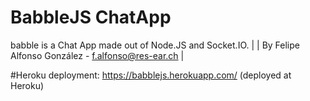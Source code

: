 # BabbleJS ChatApp
babble is a Chat App made out of Node.JS and Socket.IO.
|
| By  Felipe Alfonso González - f.alfonso@res-ear.ch
|

#Heroku deployment:
https://babblejs.herokuapp.com/ (deployed at Heroku)

 
